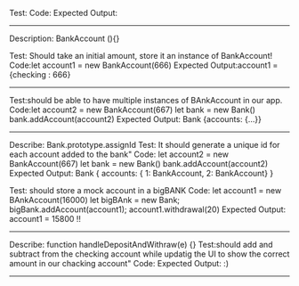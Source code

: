 
Test:
Code:
Expected Output:

---------------------

Description: BankAccount (){}

Test: Should take an initial amount, store it an instance of BankAccount!
Code:let account1 = new BankAccount(666)
Expected Output:account1 = {checking : 666}

---------------------

Test:should be able to have multiple instances of BAnkAccount in our app.
Code:let account2 = new BankAccount(667)
      let bank = new Bank()
      bank.addAccount(account2)
Expected Output: Bank {accounts: {…}}

---------------------

Describe: Bank.prototype.assignId
Test: It should generate a unique id for each account added to the bank"
Code: let account2 = new BankAccount(667)
      let bank = new Bank()
      bank.addAccount(account2)
Expected Output: Bank { accounts: { 1: BankAccount, 2: BankAccount} }


Test: should store a mock account in a bigBANK
Code:  let account1 = new BAnkAccount(16000)
let bigBAnk = new Bank;
bigBank.addAccount(account1);
account1.withdrawal(20)
Expected Output: account1 = 15800 !!

---------------------

Describe: function handleDepositAndWithraw(e) {}
Test:should add and subtract from the checking account while updatig the UI to show the correct amount in our chacking account"
Code:
Expected Output: :)

---------------------